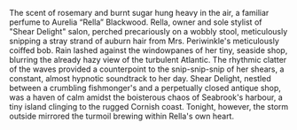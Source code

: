 The scent of rosemary and burnt sugar hung heavy in the air, a familiar perfume to Aurelia “Rella” Blackwood.  Rella, owner and sole stylist of "Shear Delight" salon, perched precariously on a wobbly stool, meticulously snipping a stray strand of auburn hair from Mrs. Periwinkle's meticulously coiffed bob.  Rain lashed against the windowpanes of her tiny, seaside shop, blurring the already hazy view of the turbulent Atlantic.  The rhythmic clatter of the waves provided a counterpoint to the snip-snip-snip of her shears, a constant, almost hypnotic soundtrack to her day. Shear Delight, nestled between a crumbling fishmonger's and a perpetually closed antique shop, was a haven of calm amidst the boisterous chaos of Seabrook's harbour, a tiny island clinging to the rugged Cornish coast.  Tonight, however, the storm outside mirrored the turmoil brewing within Rella's own heart.
